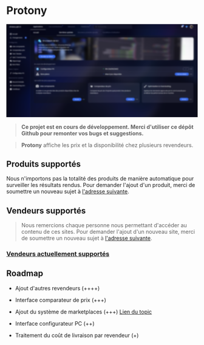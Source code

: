 # Protony

![su](https://raw.githubusercontent.com/Wanrim/protony/main/su.png)

> **Ce projet est en cours de développement. Merci d'utiliser ce dépôt Github pour remonter vos bugs et suggestions.**

> **Protony** affiche les prix et la disponibilité chez plusieurs revendeurs.

## Produits supportés

Nous n'importons pas la totalité des produits de manière automatique pour surveiller les résultats rendus. Pour demander l'ajout d'un produit, merci de soumettre un nouveau sujet à [l'adresse suivante](https://github.com/Wanrim/protony/issues).

## Vendeurs supportés

> Nous remercions chaque personne nous permettant d'accéder au contenu de ces sites. Pour demander l'ajout d'un nouveau site, merci de soumettre un nouveau sujet à [l'adresse suivante](https://github.com/Wanrim/protony/issues).

### [Vendeurs actuellement supportés](https://github.com/Wanrim/protony/issues/1)

## Roadmap

- Ajout d'autres revendeurs (++++)

- Interface comparateur de prix (+++)

- Ajout du système de marketplaces (+++) [Lien du topic](https://github.com/Wanrim/protony/issues/2)

- Interface configurateur PC (++)

- Traitement du coût de livraison par revendeur (+)
